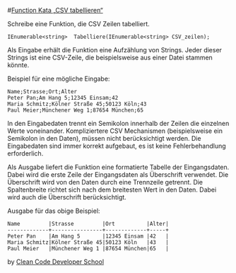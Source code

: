 #[Function Kata „CSV tabellieren“](http://ccd-school.de/coding-dojo/function-katas/csv-tabellieren/)

Schreibe eine Funktion, die CSV Zeilen tabelliert.

    IEnumerable<string>  Tabelliere(IEnumerable<string> CSV_zeilen);

Als Eingabe erhält die Funktion eine Aufzählung von Strings. Jeder dieser Strings ist eine CSV-Zeile, die beispielsweise aus einer Datei stammen könnte.

Beispiel für eine mögliche Eingabe:

    Name;Strasse;Ort;Alter
    Peter Pan;Am Hang 5;12345 Einsam;42
    Maria Schmitz;Kölner Straße 45;50123 Köln;43
    Paul Meier;Münchener Weg 1;87654 München;65

In den Eingabedaten trennt ein Semikolon innerhalb der Zeilen die einzelnen Werte voneinander. Kompliziertere CSV Mechanismen (beispielsweise ein Semikolon in den Daten), müssen nicht berücksichtigt werden. Die Eingabedaten sind immer korrekt aufgebaut, es ist keine Fehlerbehandlung erforderlich.

Als Ausgabe liefert die Funktion eine formatierte Tabelle der Eingangsdaten. Dabei wird die erste Zeile der Eingangsdaten als Überschrift verwendet. Die Überschrift wird von den Daten durch eine Trennzeile getrennt. Die Spaltenbreite richtet sich nach dem breitesten Wert in den Daten. Dabei wird auch die Überschrift berücksichtigt.

Ausgabe für das obige Beispiel:

    Name         |Strasse         |Ort          |Alter|
    -------------+----------------+-------------+-----+
    Peter Pan    |Am Hang 5       |12345 Einsam |42   |
    Maria Schmitz|Kölner Straße 45|50123 Köln   |43   |
    Paul Meier   |Münchener Weg 1 |87654 München|65   |



by [Clean Code Developer School](http://ccd-school.de/)